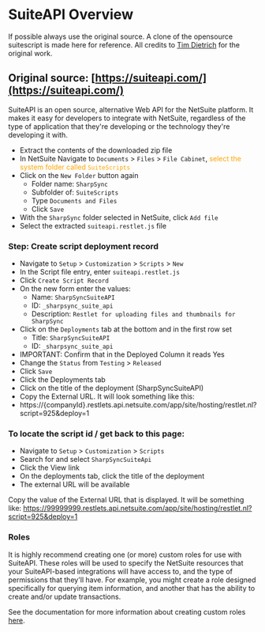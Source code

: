 # SuiteAPI Overview

If possible always use the original source. A clone of the opensource suitescript is made here for reference. All credits to [Tim Dietrich](https://timdietrich.me/) for the original work.

## Original source:  [https://suiteapi.com/](https://suiteapi.com/)
SuiteAPI is an open source, alternative Web API for the NetSuite platform. It makes it easy for developers to integrate with NetSuite, regardless of the type of application that they're developing or the technology they're developing it with.

 
* Extract the contents of the downloaded zip file
* In NetSuite Navigate to `Documents` > `Files` > `File Cabinet`, <span style="color:orange">select the system folder called `SuiteScripts`</span>
* Click on the `New Folder` button again
  * Folder name: `SharpSync`
  * Subfolder of: `SuiteScripts`
  * Type `Documents and Files`
  * Click `Save`
* With the `SharpSync` folder selected in NetSuite, click `Add file`
* Select the extracted `suiteapi.restlet.js` file  
  
### Step: Create script deployment record
* Navigate to `Setup` > `Customization` > `Scripts` > `New`
* In the Script file entry, enter `suiteapi.restlet.js` 
* Click `Create Script Record`
* On the new form enter the values:
  * Name: `SharpSyncSuiteAPI`
  * ID: `_sharpsync_suite_api`
  * Description: `Restlet for uploading files and thumbnails for SharpSync`
* Click on the `Deployments` tab at the bottom and in the first row set
  * Title: `SharpSyncSuiteAPI`
  * ID: `_sharpsync_suite_api`
* IMPORTANT: Confirm that in the Deployed Column it reads Yes
* Change the `Status` from `Testing` > `Released`
* Click `Save`
* Click the Deployments tab
* Click on the title of the deployment (SharpSyncSuiteAPI)
* Copy the External URL. It will look something like this:
* https://{companyId}.restlets.api.netsuite.com/app/site/hosting/restlet.nl?script=925&deploy=1

### To locate the script id / get back to this page:
* Navigate to `Setup` > `Customization` > `Scripts`
* Search for and select `SharpSyncSuiteApi`
* Click the View link
* On the deployments tab, click the title of the deployment
* The external URL will be available
  
Copy the value of the External URL that is displayed. It will be something like:
https://99999999.restlets.api.netsuite.com/app/site/hosting/restlet.nl?script=925&deploy=1


### Roles

It is highly recommend creating one (or more) custom roles for use with SuiteAPI. These roles will be used to specify the NetSuite resources that your SuiteAPI-based integrations will have access to, and the type of permissions that they'll have. For example, you might create a role designed specifically for querying item information, and another that has the ability to create and/or update transactions.

See the documentation for more information about creating custom roles [here](https://suiteapi.com/install).
